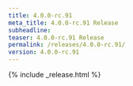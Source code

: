 ```yaml
---
title: 4.0.0-rc.91
meta_title: 4.0.0-rc.91 Release
subheadline: 
teaser: 4.0.0-rc.91 Release
permalink: /releases/4.0.0-rc.91/
version: 4.0.0-rc.91
---
```


{% include _release.html %}
